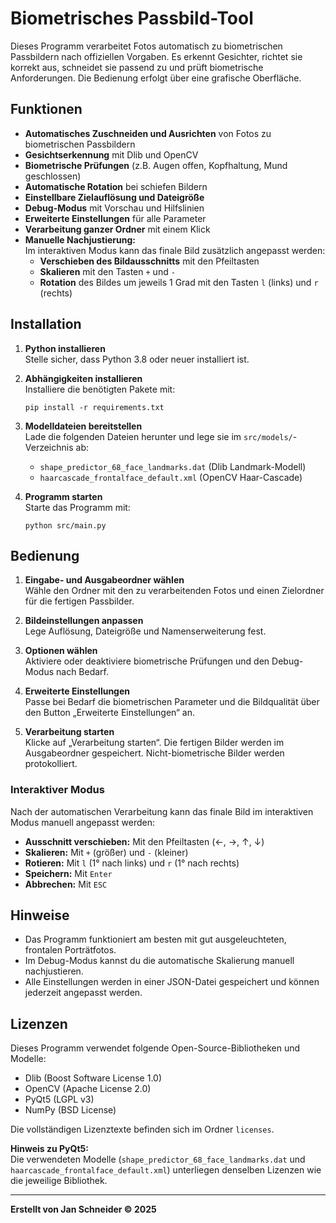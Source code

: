 # Biometrisches Passbild-Tool

Dieses Programm verarbeitet Fotos automatisch zu biometrischen Passbildern nach offiziellen Vorgaben. Es erkennt Gesichter, richtet sie korrekt aus, schneidet sie passend zu und prüft biometrische Anforderungen. Die Bedienung erfolgt über eine grafische Oberfläche.

## Funktionen

- **Automatisches Zuschneiden und Ausrichten** von Fotos zu biometrischen Passbildern
- **Gesichtserkennung** mit Dlib und OpenCV
- **Biometrische Prüfungen** (z.B. Augen offen, Kopfhaltung, Mund geschlossen)
- **Automatische Rotation** bei schiefen Bildern
- **Einstellbare Zielauflösung und Dateigröße**
- **Debug-Modus** mit Vorschau und Hilfslinien
- **Erweiterte Einstellungen** für alle Parameter
- **Verarbeitung ganzer Ordner** mit einem Klick
- **Manuelle Nachjustierung:**  
  Im interaktiven Modus kann das finale Bild zusätzlich angepasst werden:
  - **Verschieben des Bildausschnitts** mit den Pfeiltasten
  - **Skalieren** mit den Tasten `+` und `-`
  - **Rotation** des Bildes um jeweils 1 Grad mit den Tasten `l` (links) und `r` (rechts)

## Installation

1. **Python installieren**  
   Stelle sicher, dass Python 3.8 oder neuer installiert ist.

2. **Abhängigkeiten installieren**  
   Installiere die benötigten Pakete mit:
   ```
   pip install -r requirements.txt
   ```

3. **Modelldateien bereitstellen**  
   Lade die folgenden Dateien herunter und lege sie im `src/models/`-Verzeichnis ab:
   - `shape_predictor_68_face_landmarks.dat` (Dlib Landmark-Modell)
   - `haarcascade_frontalface_default.xml` (OpenCV Haar-Cascade)

4. **Programm starten**  
   Starte das Programm mit:
   ```
   python src/main.py
   ```

## Bedienung

1. **Eingabe- und Ausgabeordner wählen**  
   Wähle den Ordner mit den zu verarbeitenden Fotos und einen Zielordner für die fertigen Passbilder.

2. **Bildeinstellungen anpassen**  
   Lege Auflösung, Dateigröße und Namenserweiterung fest.

3. **Optionen wählen**  
   Aktiviere oder deaktiviere biometrische Prüfungen und den Debug-Modus nach Bedarf.

4. **Erweiterte Einstellungen**  
   Passe bei Bedarf die biometrischen Parameter und die Bildqualität über den Button „Erweiterte Einstellungen“ an.

5. **Verarbeitung starten**  
   Klicke auf „Verarbeitung starten“. Die fertigen Bilder werden im Ausgabeordner gespeichert. Nicht-biometrische Bilder werden protokolliert.

### Interaktiver Modus

Nach der automatischen Verarbeitung kann das finale Bild im interaktiven Modus manuell angepasst werden:

- **Ausschnitt verschieben:** Mit den Pfeiltasten (←, →, ↑, ↓)
- **Skalieren:** Mit `+` (größer) und `-` (kleiner)
- **Rotieren:** Mit `l` (1° nach links) und `r` (1° nach rechts)
- **Speichern:** Mit `Enter`
- **Abbrechen:** Mit `ESC`

## Hinweise

- Das Programm funktioniert am besten mit gut ausgeleuchteten, frontalen Porträtfotos.
- Im Debug-Modus kannst du die automatische Skalierung manuell nachjustieren.
- Alle Einstellungen werden in einer JSON-Datei gespeichert und können jederzeit angepasst werden.

## Lizenzen

Dieses Programm verwendet folgende Open-Source-Bibliotheken und Modelle:

- Dlib (Boost Software License 1.0)
- OpenCV (Apache License 2.0)
- PyQt5 (LGPL v3)
- NumPy (BSD License)

Die vollständigen Lizenztexte befinden sich im Ordner `licenses`.

**Hinweis zu PyQt5:**  
Die verwendeten Modelle (`shape_predictor_68_face_landmarks.dat` und `haarcascade_frontalface_default.xml`) unterliegen denselben Lizenzen wie die jeweilige Bibliothek.

---

**Erstellt von Jan Schneider © 2025**